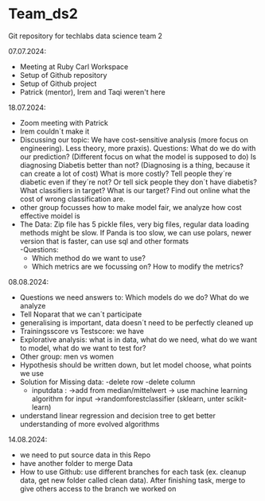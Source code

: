 # Team_ds2
Git repository for techlabs data science team 2

07.07.2024:
 - Meeting at Ruby Carl Workspace
 - Setup of Github repository
 - Setup of Github project
 - Patrick (mentor), Irem and Taqi weren't here

18.07.2024:
 - Zoom meeting with Patrick
 - Irem couldn´t make it
 - Discussing our topic:
    We have cost-sensitive analysis (more focus on engineering). Less theory, more praxis).
    Questions:
     What do we do with our prediction? (Different focus on what the model is supposed to do)
     Is diagnosing Diabetis better than not? (Diagnosing is a thing, because it can create a lot of cost)
     What is more costly? Tell people they´re diabetic even if they´re not? Or tell sick people they don´t have diabetis?
     What classifiers in target? What is our target? Find out online what the cost of wrong classification are.
  - other group focusses how to make model fair, we analyze how cost effective moidel is
  - The Data:
     Zip file has 5 pickle files, very big files, regular data loading methods might be slow. If Panda is too slow, we can use polars, newer version that is faster, can use sql and other formats       
  -Questions:
    - Which method do we want to use?
    - Which metrics are we focussing on? How to modify the metrics?

08.08.2024:
  -  Questions we need answers to: Which models do we do? What do we analyze
  -  Tell Noparat that we can´t participate
  -  generalising is important, data doesn´t need to be perfectly cleaned up
  -  Trainingsscore vs Testscore: we have
  -  Explorative analysis: what is in data, what do we need, what do we want to model, what do we want to test for?
  -  Other group: men vs women
  -  Hypothesis should be written down, but let model choose, what points we use
  -  Solution for Missing data:
      -delete row
      -delete column
      - inputdata :
        ->add from median/mittelwert 
        -> use machine learning algorithm for input
        ->randomforestclassifier  (sklearn, unter scikit-learn)
   - understand linear regression and decision tree to get better understanding of more evolved algorithms

   14.08.2024:
   - we need to put source data in this Repo
   -  have another folder to merge Data 
   -  How to use Github: use different branches for each task (ex. cleanup data, get new folder called clean data). After finishing task, merge to give others access to the branch we worked on
        

